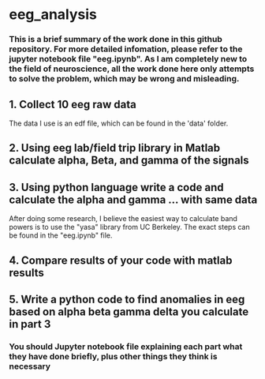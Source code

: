 # eeg_analysis

### This is a brief summary of the work done in this github repository. For more detailed infomation, please refer to the jupyter notebook file "eeg.ipynb". As I am completely new to the field of neuroscience, all the work done here only attempts to solve the problem, which may be wrong and misleading.

## 1. Collect 10 eeg raw data
The data I use is an edf file, which can be found in the 'data' folder. 

## 2. Using eeg lab/field trip library in Matlab calculate alpha, Beta, and gamma of the signals 


## 3. Using python language write a code and calculate the alpha and gamma … with same data
After doing some research, I believe the easiest way to calculate band powers is to use the "yasa" library from UC Berkeley. The exact steps can be found in the "eeg.ipynb" file.

## 4. Compare results of your code with matlab results 


## 5. Write a python code to find anomalies in eeg based on alpha beta gamma delta you calculate in part 3


### You should Jupyter notebook file explaining each part what they have done briefly, plus other things they think is necessary